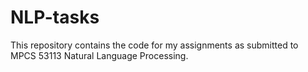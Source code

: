 # NLP-tasks

This repository contains the code for my assignments as submitted to MPCS 53113 Natural Language Processing. 
